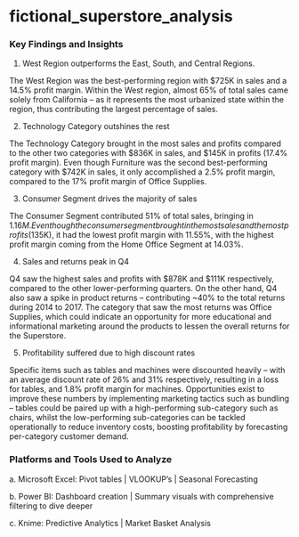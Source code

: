 # fictional_superstore_analysis

### Key Findings and Insights
1.	West Region outperforms the East, South, and Central Regions.
   
The West Region was the best-performing region with $725K in sales and a 14.5% profit margin. Within the West region, almost 65% of total sales came solely from California – as it represents the most urbanized state within the region, thus contributing the largest percentage of sales.

2.	Technology Category outshines the rest
   
The Technology Category brought in the most sales and profits compared to the other two categories with $836K in sales, and $145K in profits (17.4% profit margin). Even though Furniture was the second best-performing category with $742K in sales, it only accomplished a 2.5% profit margin, compared to the 17% profit margin of Office Supplies.

3.	Consumer Segment drives the majority of sales
   
The Consumer Segment contributed 51% of total sales, bringing in $1.16M. Even though the consumer segment brought in the most sales and the most profits ($135K), it had the lowest profit margin with 11.55%, with the highest profit margin coming from the Home Office Segment at 14.03%.

4.	Sales and returns peak in Q4

Q4 saw the highest sales and profits with $878K and $111K respectively, compared to the other lower-performing quarters. On the other hand, Q4 also saw a spike in product returns – contributing ~40% to the total returns during 2014 to 2017. The category that saw the most returns was Office Supplies, which could indicate an opportunity for more educational and informational marketing around the products to lessen the overall returns for the Superstore.

5. Profitability suffered due to high discount rates
   
Specific items such as tables and machines were discounted heavily – with an average discount rate of 26% and 31% respectively, resulting in a loss for tables, and 1.8% profit margin for machines. Opportunities exist to improve these numbers by implementing marketing tactics such as bundling – tables could be paired up with a high-performing sub-category such as chairs, whilst the low-performing sub-categories can be tackled operationally to reduce inventory costs, boosting profitability by forecasting per-category customer demand.

### Platforms and Tools Used to Analyze

a. Microsoft Excel: Pivot tables | VLOOKUP’s | Seasonal Forecasting

b. Power BI: Dashboard creation | Summary visuals with comprehensive filtering to dive deeper

c. Knime: Predictive Analytics | Market Basket Analysis
